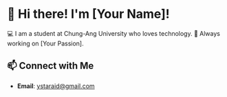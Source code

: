 # 👋 Hi there! I'm [Your Name]!
💻 I am a student at Chung-Ang University who loves technology.
🚀 Always working on [Your Passion].

## 📫 Connect with Me
- **Email**: ystaraid@gmail.com
